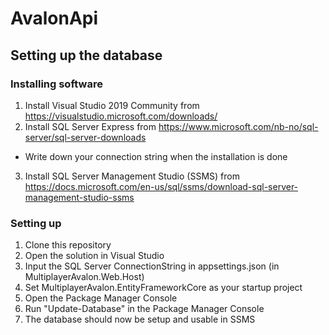 # AvalonApi

## Setting up the database
### Installing software
1. Install Visual Studio 2019 Community from https://visualstudio.microsoft.com/downloads/
2. Install SQL Server Express from https://www.microsoft.com/nb-no/sql-server/sql-server-downloads
  * Write down your connection string when the installation is done
3. Install SQL Server Management Studio (SSMS) from https://docs.microsoft.com/en-us/sql/ssms/download-sql-server-management-studio-ssms

### Setting up
1. Clone this repository
2. Open the solution in Visual Studio
3. Input the SQL Server ConnectionString in appsettings.json (in MultiplayerAvalon.Web.Host)
4. Set MultiplayerAvalon.EntityFrameworkCore as your startup project
5. Open the Package Manager Console
6. Run "Update-Database" in the Package Manager Console
7. The database should now be setup and usable in SSMS
